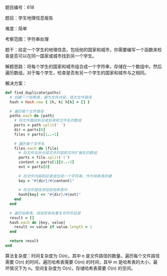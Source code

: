 题目编号：618

题目：学生地理信息报告

难度：简单

考察范围：字符串处理

题干：给定一个学生的地理信息，包括他的国家和城市，你需要编写一个函数来检查是否可以在同一国家或城市找到另一个学生。

解题思路：将每个学生的国家和城市组合成一个字符串，存储在一个数组中。然后遍历数组，对于每个学生，检查是否有另一个学生的国家和城市与之相同。

解决方案：

```ruby
def find_duplicate(paths)
  # 创建一个哈希表，键为文件内容，值为文件路径
  hash = Hash.new { |h, k| h[k] = [] }
  
  # 遍历每个文件路径
  paths.each do |path|
    # 将文件路径拆分成目录和文件名的数组
    parts = path.split(' ')
    dir = parts[0]
    files = parts[1..-1]
    
    # 遍历每个文件名
    files.each do |file|
      # 将文件名拆分成文件内容和文件扩展名的数组
      parts = file.split('(')
      content = parts[1][0..-2]
      ext = parts[0]
      
      # 将文件内容和目录组合成一个字符串，作为哈希表的键
      key = "#{dir}/#{content}"
      
      # 将文件路径添加到哈希表中
      hash[key] << "#{dir}/#{ext}"
    end
  end
  
  # 遍历哈希表，找到所有有重复文件的目录
  result = []
  hash.each do |key, value|
    result << value if value.length > 1
  end
  
  return result
end
```

算法复杂度：时间复杂度为 O(n)，其中 n 是文件路径的数量。遍历每个文件路径需要 O(n) 的时间，遍历哈希表需要 O(m) 的时间，其中 m 是哈希表的大小，最坏情况下为 n。空间复杂度为 O(n)，存储哈希表需要 O(n) 的空间。